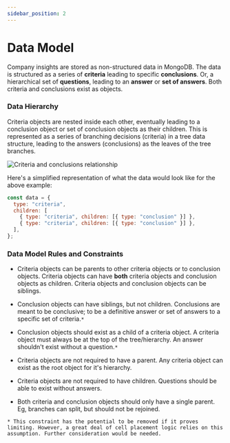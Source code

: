 ```yaml
---
sidebar_position: 2
---
```


# Data Model

Company insights are stored as non-structured data in MongoDB. The data is structured as a series of **criteria** leading to specific **conclusions**. Or, a hierarchical set of **questions**, leading to an **answer** or **set of answers**. Both criteria and conclusions exist as objects.

### Data Hierarchy

Criteria objects are nested inside each other, eventually leading to a conclusion object or set of conclusion objects as their children. This is represented as a series of branching decisions (criteria) in a tree data structure, leading to the answers (conclusions) as the leaves of the tree branches.

![Criteria and conclusions relationship](/img/criteria-conclusions-relationship.png)

Here's a simplified representation of what the data would look like for the above example:

```js
const data = {
  type: "criteria",
  children: [
    { type: "criteria", children: [{ type: "conclusion" }] },
    { type: "criteria", children: [{ type: "conclusion" }] },
  ],
};
```

### Data Model Rules and Constraints

- Criteria objects can be parents to other criteria objects or to conclusion objects. Criteria objects can have **both** criteria objects and conclusion objects as children. Criteria objects and conclusion objects can be siblings.

- Conclusion objects can have siblings, but not children. Conclusions are meant to be conclusive; to be a definitive answer or set of answers to a specific set of criteria.`*`

- Conclusion objects should exist as a child of a criteria object. A criteria object must always be at the top of the tree/hierarchy. An answer shouldn't exist without a question.`*`

- Criteria objects are not required to have a parent. Any criteria object can exist as the root object for it's hierarchy.

- Criteria objects are not required to have children. Questions should be able to exist without answers.

- Both criteria and conclusion objects should only have a single parent. Eg, branches can split, but should not be rejoined.

`* This constraint has the potential to be removed if it proves limiting. However, a great deal of cell placement logic relies on this assumption. Further consideration would be needed.`
